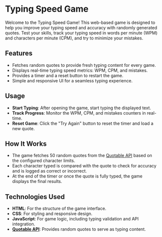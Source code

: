 # Typing Speed Game

Welcome to the Typing Speed Game! This web-based game is designed to help you improve your typing speed and accuracy with randomly generated quotes. Test your skills, track your typing speed in words per minute (WPM) and characters per minute (CPM), and try to minimize your mistakes.

## Features
- Fetches random quotes to provide fresh typing content for every game.
- Displays real-time typing speed metrics: WPM, CPM, and mistakes.
- Provides a timer and a reset button to restart the game.
- Simple and responsive UI for a seamless typing experience.

## Usage
- **Start Typing**: After opening the game, start typing the displayed text.
- **Track Progress**: Monitor the WPM, CPM, and mistakes counters in real-time.
- **Reset Game**: Click the "Try Again" button to reset the timer and load a new quote.

## How It Works
- The game fetches 50 random quotes from the [Quotable API](https://quotable.io/) based on the configured character limits.
- Each character typed is compared with the quote to check for accuracy and is logged as correct or incorrect.
- At the end of the timer or once the quote is fully typed, the game displays the final results.

## Technologies Used
- **HTML**: For the structure of the game interface.
- **CSS**: For styling and responsive design.
- **JavaScript**: For game logic, including typing validation and API integration.
- **[Quotable API](https://quotable.io/)**: Provides random quotes to serve as typing content.

